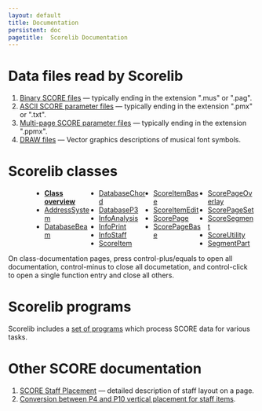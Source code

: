 ```yaml
---
layout: default
title: Documentation
persistent: doc
pagetitle:  Scorelib Documentation
---
```


Data files read by Scorelib
=============================

<ol>
<li> <a href="/formats/binary">Binary SCORE files</a> &mdash; typically ending in the extension ".mus" or ".pag". </li>
<li> <a href="/formats/pmx"> ASCII SCORE parameter files</a> &mdash; typically ending in the extension ".pmx" or ".txt". </li>
<li> <a href="/formats/ppmx"> Multi-page SCORE parameter files</a> &mdash; typically ending in the extension ".ppmx". </li>
<li> <a href="/formats/drw"> DRAW files</a> &mdash; Vector graphics descriptions of musical font symbols.
</ol>


Scorelib classes
================

<ul style="-webkit-column-count:4; -moz-column-count:4; column-count:4; margin-left:50px;">
	<li> <a href="../class"><b>Class overview</b></a> </li>
	<li> <a href="../class/AddressSystem">AddressSystem</a> </li>
	<li> <a href="../class/DatabaseBeam">DatabaseBeam</a> </li>
	<li> <a href="../class/DatabaseChord">DatabaseChord</a> </li>
	<li> <a href="../class/DatabaseP3">DatabaseP3</a> </li>
	<li> <a href="../class/InfoAnalysis">InfoAnalysis</a> </li>
	<li> <a href="../class/InfoPrint">InfoPrint</a> </li>
	<li> <a href="../class/InfoStaff">InfoStaff</a> </li>
	<li> <a href="../class/ScoreItem">ScoreItem</a> </li>
	<li> <a href="../class/ScoreItemBase">ScoreItemBase</a> </li>
	<li> <a href="../class/ScoreItemEdit">ScoreItemEdit</a> </li>
	<li> <a href="../class/ScorePage">ScorePage</a> </li>
	<li> <a href="../class/ScorePageBase">ScorePageBase</a> </li>
	<li> <a href="../class/ScorePageOverlay">ScorePageOverlay</a> </li>
	<li> <a href="../class/ScorePageSet">ScorePageSet</a> </li>
	<li> <a href="../class/ScoreSegment">ScoreSegment</a> </li>
	<li> <a href="../class/ScoreUtility">ScoreUtility</a> </li>
	<li> <a href="../class/SegmentPart">SegmentPart</a> </li>
</ul>


On class-documentation pages, press control-plus/equals to open 
all documentation, control-minus to close all documetation, and
control-click to open a single function entry and close all others.



Scorelib programs
=================

Scorelib includes a <a href=/programs>set of programs</a> which process
SCORE data for various tasks.


Other SCORE documentation
=========================

<ol>

<li> <a href="coordinates/StaffPositions.pdf">SCORE Staff Placement</a> &mdash; detailed description of staff layout on a page.

<li> <a href="staffp4p10/staffp10p4-20150423.pdf">Conversion between P4 and P10 vertical placement for staff items</a>.

</ol>



